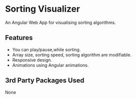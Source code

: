 # Sorting Visualizer

An Angular Web App for visualising sorting algorithms. 

## Features
* You can play/pause,while sorting.
* Array size, sorting speed, sorting algorithm are modifiable.
* Responsive design.
* Animations using Angular animations.

## 3rd Party Packages Used
None
